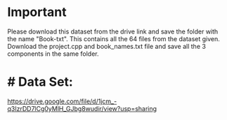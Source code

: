 # Important
Please download this dataset from the drive link and save the folder with the name "Book-txt". This contains all the 64 files from the dataset given. 
Download the project.cpp and book_names.txt file and save all the 3 components in the same folder.
# # Data Set:
https://drive.google.com/file/d/1jcm_-q3IzrDD7lCg0yMlH_GJbg8wudir/view?usp=sharing
